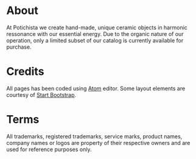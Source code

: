 # About
At Potichista we create hand-made, unique ceramic objects in harmonic ressonance with our essential energy. Due to the organic nature of our operation, only a limited subset of our catalog is currently available for purchase.

# Credits
All pages has been coded using [Atom](https://atom.io/) editor.
Some layout elements are courtesy of [Start Bootstrap](https://startbootstrap.com/).

# Terms
All trademarks, registered trademarks, service marks, product names, company names or logos are property of their respective owners and are used for reference purposes only.
